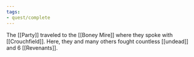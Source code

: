 ```yaml
---
tags:
- quest/complete
---
```

The [[Party]] traveled to the [[Boney Mire]] where they spoke with [[Crouchfield]]. Here, they and many others fought countless [[undead]] and 6 [[Revenants]].